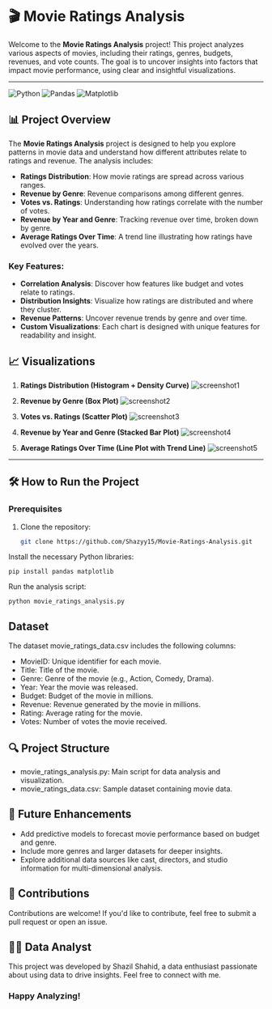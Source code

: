 # 🎬 Movie Ratings Analysis

Welcome to the **Movie Ratings Analysis** project! This project analyzes various aspects of movies, including their ratings, genres, budgets, revenues, and vote counts. The goal is to uncover insights into factors that impact movie performance, using clear and insightful visualizations.

---

![Python](https://img.shields.io/badge/Python-Data%20Analysis-blue.svg)
![Pandas](https://img.shields.io/badge/Pandas-Data%20Manipulation-green.svg)
![Matplotlib](https://img.shields.io/badge/Matplotlib-Data%20Visualization-orange.svg)

## 📊 Project Overview

The **Movie Ratings Analysis** project is designed to help you explore patterns in movie data and understand how different attributes relate to ratings and revenue. The analysis includes:

- **Ratings Distribution**: How movie ratings are spread across various ranges.
- **Revenue by Genre**: Revenue comparisons among different genres.
- **Votes vs. Ratings**: Understanding how ratings correlate with the number of votes.
- **Revenue by Year and Genre**: Tracking revenue over time, broken down by genre.
- **Average Ratings Over Time**: A trend line illustrating how ratings have evolved over the years.

### Key Features:

- **Correlation Analysis**: Discover how features like budget and votes relate to ratings.
- **Distribution Insights**: Visualize how ratings are distributed and where they cluster.
- **Revenue Patterns**: Uncover revenue trends by genre and over time.
- **Custom Visualizations**: Each chart is designed with unique features for readability and insight.

## 📈 Visualizations

1. **Ratings Distribution (Histogram + Density Curve)**
   ![screenshot1](https://github.com/user-attachments/assets/975bfd86-8e14-4912-8c71-62ec68659547)


2. **Revenue by Genre (Box Plot)**
   ![screenshot2](https://github.com/user-attachments/assets/06a9011a-2738-4bed-bd07-f000985b0f11)


3. **Votes vs. Ratings (Scatter Plot)**
   ![screenshot3](https://github.com/user-attachments/assets/861fa52c-f04a-4e47-b8a4-85085a73ed36)


4. **Revenue by Year and Genre (Stacked Bar Plot)**
   ![screenshot4](https://github.com/user-attachments/assets/dd658436-e9f6-40dc-bef2-19808b9e7b29)


5. **Average Ratings Over Time (Line Plot with Trend Line)**
   ![screenshot5](https://github.com/user-attachments/assets/63fe1c0f-cb9e-4858-93a2-0b4e56c884cc)


---

## 🛠️ How to Run the Project

### Prerequisites

1. Clone the repository:
   ```bash
   git clone https://github.com/Shazyy15/Movie-Ratings-Analysis.git
    ```
Install the necessary Python libraries:

 ```
pip install pandas matplotlib
 ```
Run the analysis script:

 ```
python movie_ratings_analysis.py
 ```
## Dataset
The dataset movie_ratings_data.csv includes the following columns:

- MovieID: Unique identifier for each movie.
- Title: Title of the movie.
- Genre: Genre of the movie (e.g., Action, Comedy, Drama).
- Year: Year the movie was released.
- Budget: Budget of the movie in millions.
- Revenue: Revenue generated by the movie in millions.
- Rating: Average rating for the movie.
- Votes: Number of votes the movie received.
## 🔍 Project Structure
- movie_ratings_analysis.py: Main script for data analysis and visualization.
- movie_ratings_data.csv: Sample dataset containing movie data.

## 🎨 Future Enhancements
- Add predictive models to forecast movie performance based on budget and genre.
- Include more genres and larger datasets for deeper insights.
- Explore additional data sources like cast, directors, and studio information for multi-dimensional analysis.

## 🤝 Contributions
Contributions are welcome! If you'd like to contribute, feel free to submit a pull request or open an issue.
## 👨‍💻 Data Analyst
This project was developed by Shazil Shahid, a data enthusiast passionate about using data to drive insights. Feel free to connect with me.

### Happy Analyzing!
